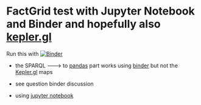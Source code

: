 # FactGrid test with Jupyter Notebook and Binder and hopefully also [kepler.gl](https://kepler.gl/)


Run this with 
[![Binder](https://mybinder.org/badge_logo.svg)](https://mybinder.org/v2/gh/salgo60/FactGrid/master)

* the SPARQL ---> to [pandas](https://pandas.pydata.org/) part works using [binder](https://mybinder.org/) but not the [Kepler.gl](https://kepler.gl/) maps 

* see question binder discussion
* using [jupyter notebook](https://jupyter.org/install.html)

